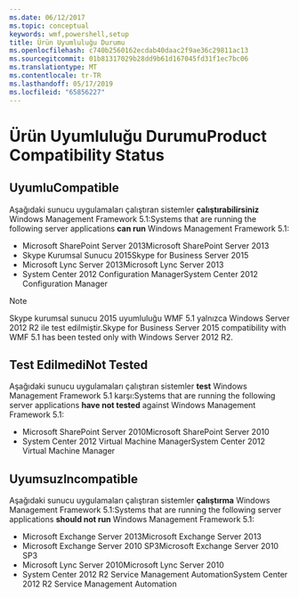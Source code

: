 ```yaml
---
ms.date: 06/12/2017
ms.topic: conceptual
keywords: wmf,powershell,setup
title: Ürün Uyumluluğu Durumu
ms.openlocfilehash: c740b2560162ecdab40daac2f9ae36c29811ac13
ms.sourcegitcommit: 01b81317029b28dd9b61d167045fd31f1ec7bc06
ms.translationtype: MT
ms.contentlocale: tr-TR
ms.lasthandoff: 05/17/2019
ms.locfileid: "65856227"
---
```

# <a name="product-compatibility-status"></a><span data-ttu-id="10cd7-103">Ürün Uyumluluğu Durumu</span><span class="sxs-lookup"><span data-stu-id="10cd7-103">Product Compatibility Status</span></span>

## <a name="compatible"></a><span data-ttu-id="10cd7-104">Uyumlu</span><span class="sxs-lookup"><span data-stu-id="10cd7-104">Compatible</span></span>

<span data-ttu-id="10cd7-105">Aşağıdaki sunucu uygulamaları çalıştıran sistemler **çalıştırabilirsiniz** Windows Management Framework 5.1:</span><span class="sxs-lookup"><span data-stu-id="10cd7-105">Systems that are running the following server applications **can run** Windows Management Framework 5.1:</span></span>

- <span data-ttu-id="10cd7-106">Microsoft SharePoint Server 2013</span><span class="sxs-lookup"><span data-stu-id="10cd7-106">Microsoft SharePoint Server 2013</span></span>
- <span data-ttu-id="10cd7-107">Skype Kurumsal Sunucu 2015</span><span class="sxs-lookup"><span data-stu-id="10cd7-107">Skype for Business Server 2015</span></span>
- <span data-ttu-id="10cd7-108">Microsoft Lync Server 2013</span><span class="sxs-lookup"><span data-stu-id="10cd7-108">Microsoft Lync Server 2013</span></span>
- <span data-ttu-id="10cd7-109">System Center 2012 Configuration Manager</span><span class="sxs-lookup"><span data-stu-id="10cd7-109">System Center 2012 Configuration Manager</span></span>

> [!NOTE]
> <span data-ttu-id="10cd7-110">Skype kurumsal sunucu 2015 uyumluluğu WMF 5.1 yalnızca Windows Server 2012 R2 ile test edilmiştir.</span><span class="sxs-lookup"><span data-stu-id="10cd7-110">Skype for Business Server 2015 compatibility with WMF 5.1 has been tested only with Windows Server 2012 R2.</span></span>

## <a name="not-tested"></a><span data-ttu-id="10cd7-111">Test Edilmedi</span><span class="sxs-lookup"><span data-stu-id="10cd7-111">Not Tested</span></span>

<span data-ttu-id="10cd7-112">Aşağıdaki sunucu uygulamaları çalıştıran sistemler **test** Windows Management Framework 5.1 karşı:</span><span class="sxs-lookup"><span data-stu-id="10cd7-112">Systems that are running the following server applications **have not tested** against Windows Management Framework 5.1:</span></span>

- <span data-ttu-id="10cd7-113">Microsoft SharePoint Server 2010</span><span class="sxs-lookup"><span data-stu-id="10cd7-113">Microsoft SharePoint Server 2010</span></span>
- <span data-ttu-id="10cd7-114">System Center 2012 Virtual Machine Manager</span><span class="sxs-lookup"><span data-stu-id="10cd7-114">System Center 2012 Virtual Machine Manager</span></span>

## <a name="incompatible"></a><span data-ttu-id="10cd7-115">Uyumsuz</span><span class="sxs-lookup"><span data-stu-id="10cd7-115">Incompatible</span></span>

<span data-ttu-id="10cd7-116">Aşağıdaki sunucu uygulamaları çalıştıran sistemler **çalıştırma** Windows Management Framework 5.1:</span><span class="sxs-lookup"><span data-stu-id="10cd7-116">Systems that are running the following server applications **should not run** Windows Management Framework 5.1:</span></span>

- <span data-ttu-id="10cd7-117">Microsoft Exchange Server 2013</span><span class="sxs-lookup"><span data-stu-id="10cd7-117">Microsoft Exchange Server 2013</span></span>
- <span data-ttu-id="10cd7-118">Microsoft Exchange Server 2010 SP3</span><span class="sxs-lookup"><span data-stu-id="10cd7-118">Microsoft Exchange Server 2010 SP3</span></span>
- <span data-ttu-id="10cd7-119">Microsoft Lync Server 2010</span><span class="sxs-lookup"><span data-stu-id="10cd7-119">Microsoft Lync Server 2010</span></span>
- <span data-ttu-id="10cd7-120">System Center 2012 R2 Service Management Automation</span><span class="sxs-lookup"><span data-stu-id="10cd7-120">System Center 2012 R2 Service Management Automation</span></span>
